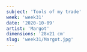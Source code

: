 ```yaml
---
subject: 'Tools of my trade'
week: 'week31'
date: '2020-10-09'
artist: 'Margot'
dimensions: '28x21 cm'
slug: 'week31/Margot.jpg'
---
```

